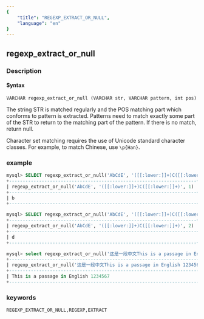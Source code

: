 ```yaml
---
{
    "title": "REGEXP_EXTRACT_OR_NULL",
    "language": "en"
}
---
```


<!-- 
Licensed to the Apache Software Foundation (ASF) under one
or more contributor license agreements.  See the NOTICE file
distributed with this work for additional information
regarding copyright ownership.  The ASF licenses this file
to you under the Apache License, Version 2.0 (the
"License"); you may not use this file except in compliance
with the License.  You may obtain a copy of the License at

  http://www.apache.org/licenses/LICENSE-2.0

Unless required by applicable law or agreed to in writing,
software distributed under the License is distributed on an
"AS IS" BASIS, WITHOUT WARRANTIES OR CONDITIONS OF ANY
KIND, either express or implied.  See the License for the
specific language governing permissions and limitations
under the License.
-->

## regexp_extract_or_null
### Description
#### Syntax

`VARCHAR regexp_extract_or_null (VARCHAR str, VARCHAR pattern, int pos)`

The string STR is matched regularly and the POS matching part which conforms to pattern is extracted. Patterns need to match exactly some part of the STR to return to the matching part of the pattern. If there is no match, return null.

Character set matching requires the use of Unicode standard character classes. For example, to match Chinese, use `\p{Han}`.

### example

```sql
mysql> SELECT regexp_extract_or_null('AbCdE', '([[:lower:]]+)C([[:lower:]]+)', 1);
+---------------------------------------------------------------------+
| regexp_extract_or_null('AbCdE', '([[:lower:]]+)C([[:lower:]]+)', 1) |
+---------------------------------------------------------------------+
| b                                                                   |
+---------------------------------------------------------------------+

mysql> SELECT regexp_extract_or_null('AbCdE', '([[:lower:]]+)C([[:lower:]]+)', 2);
+---------------------------------------------------------------------+
| regexp_extract_or_null('AbCdE', '([[:lower:]]+)C([[:lower:]]+)', 2) |
+---------------------------------------------------------------------+
| d                                                                   |
+---------------------------------------------------------------------+

mysql> select regexp_extract_or_null('这是一段中文This is a passage in English 1234567', '(\\p{Han}+)(.+)', 2);
+-----------------------------------------------------------------------------------------------+
| regexp_extract_or_null('这是一段中文This is a passage in English 1234567', '(\p{Han}+)(.+)', 2) |
+-----------------------------------------------------------------------------------------------+
| This is a passage in English 1234567                                                          |
+-----------------------------------------------------------------------------------------------+
```

### keywords
    REGEXP_EXTRACT_OR_NULL,REGEXP,EXTRACT
